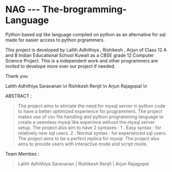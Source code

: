# NAG --- The-brogramming-Language
Python based sql like language compiled on python as an alternative for sql made for easier access to python prgrammers.


This project is developed by Lalith Adhithiya , Rishikesh , Arjun of Class 12 A and B Indian Educational School Kuwait as a CBSE grade 12 Computer Science Project.
This is a independent work and other programmers are invited to develope more over our project if needed.

Thank you

Lalith Adhithiya Saravanan \n
Rishikesh Renjit \n
Arjun Rajagopal \n



ABSTRACT :
> The project aims to elimiate the need for mysql server in python code to have a better optimized experience for programmers.
> The project makes use of csv file handling and python programming language to create a seemless mysql like experince without the mysql server setup.
> The project also aim to have 2 syntaxes :
          1 . Easy syntax : for relatively new sql users.
          2 . Normal syntax : for experienced sql users.
> The project aims to be a perfect replica for mysql.
> The project also aims to provide users with interactive mode and script mode.

Team Membes :
> Lalith Adhithiya Saravanan |
> Rishikesh Renjit |
> Arjun Rajagopal 
